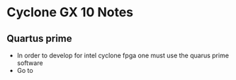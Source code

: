 # Cyclone GX 10 Notes

## Quartus prime

- In order to develop for intel cyclone fpga one must use the quarus prime software
- Go to
